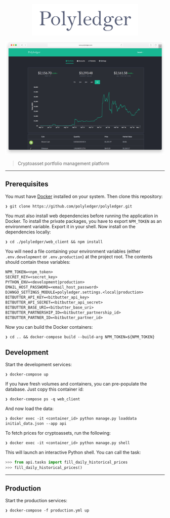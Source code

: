<p align="center">
  <img src="/web_client/src/assets/logo.png?raw=true" height="100">
</p>

![Screenshot](/polyledger.png?raw=true)

> Cryptoasset portfolio management platform

---

## Prerequisites

You must have [Docker](https://www.docker.com/community-edition) installed on your system. Then clone this repository:

```
❯ git clone https://github.com/polyledger/polyledger.git
```

You must also install web dependencies before running the application in Docker. To install the private packages, you have to export `NPM_TOKEN` as an environment variable. Export it in your shell. Now install on the dependencies locally:

```
❯ cd ./polyledger/web_client && npm install
```

You will need a file containing your environment variables (either `.env.development` or `.env.production`) at the project root. The contents should contain these variables:

```
NPM_TOKEN=<npm_token>
SECRET_KEY=<secret_key>
PYTHON_ENV=<development|production>
EMAIL_HOST_PASSWORD=<email_host_password>
DJANGO_SETTINGS_MODULE=polyledger.settings.<local|production>
BITBUTTER_API_KEY=<bitbutter_api_key>
BITBUTTER_API_SECRET=<bitbutter_api_secret>
BITBUTTER_BASE_URI=<bitbutter_base_uri>
BITBUTTER_PARTNERSHIP_ID=<bitbutter_partnership_id>
BITBUTTER_PARTNER_ID=<bitbutter_partner_id>
```

Now you can build the Docker containers:

```
❯ cd .. && docker-compose build --build-arg NPM_TOKEN=${NPM_TOKEN}
```

## Development

Start the development services:

```
❯ docker-compose up
```

If you have fresh volumes and containers, you can pre-populate the database. Just copy this container id:

```
❯ docker-compose ps -q web_client
```

And now load the data:

```
❯ docker exec -it <container_id> python manage.py loaddata initial_data.json --app api
```

To fetch prices for cryptoassets, run the following:

```
❯ docker exec -it <container_id> python manage.py shell
```

This will launch an interactive Python shell. You can call the task:

```python
>>> from api.tasks import fill_daily_historical_prices
>>> fill_daily_historical_prices()
```

---

## Production

Start the production services:

```
❯ docker-compose -f production.yml up
```
